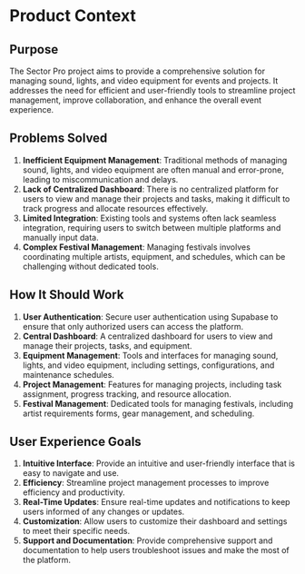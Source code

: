 # Product Context

## Purpose
The Sector Pro project aims to provide a comprehensive solution for managing sound, lights, and video equipment for events and projects. It addresses the need for efficient and user-friendly tools to streamline project management, improve collaboration, and enhance the overall event experience.

## Problems Solved
1. **Inefficient Equipment Management**: Traditional methods of managing sound, lights, and video equipment are often manual and error-prone, leading to miscommunication and delays.
2. **Lack of Centralized Dashboard**: There is no centralized platform for users to view and manage their projects and tasks, making it difficult to track progress and allocate resources effectively.
3. **Limited Integration**: Existing tools and systems often lack seamless integration, requiring users to switch between multiple platforms and manually input data.
4. **Complex Festival Management**: Managing festivals involves coordinating multiple artists, equipment, and schedules, which can be challenging without dedicated tools.

## How It Should Work
1. **User Authentication**: Secure user authentication using Supabase to ensure that only authorized users can access the platform.
2. **Central Dashboard**: A centralized dashboard for users to view and manage their projects, tasks, and equipment.
3. **Equipment Management**: Tools and interfaces for managing sound, lights, and video equipment, including settings, configurations, and maintenance schedules.
4. **Project Management**: Features for managing projects, including task assignment, progress tracking, and resource allocation.
5. **Festival Management**: Dedicated tools for managing festivals, including artist requirements forms, gear management, and scheduling.

## User Experience Goals
1. **Intuitive Interface**: Provide an intuitive and user-friendly interface that is easy to navigate and use.
2. **Efficiency**: Streamline project management processes to improve efficiency and productivity.
3. **Real-Time Updates**: Ensure real-time updates and notifications to keep users informed of any changes or updates.
4. **Customization**: Allow users to customize their dashboard and settings to meet their specific needs.
5. **Support and Documentation**: Provide comprehensive support and documentation to help users troubleshoot issues and make the most of the platform.
